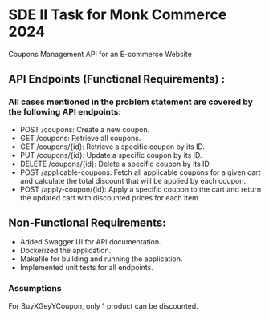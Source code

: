 # SDE II Task for Monk Commerce 2024
Coupons Management API for an E-commerce Website

## API Endpoints (Functional Requirements) :
### All cases mentioned in the problem statement are covered by the following API endpoints:
*  POST /coupons: Create a new coupon.
* GET /coupons: Retrieve all coupons.
* GET /coupons/{id}: Retrieve a specific coupon by its ID.
* PUT /coupons/{id}: Update a specific coupon by its ID.
* DELETE /coupons/{id}: Delete a specific coupon by its ID.
* POST /applicable-coupons: Fetch all applicable coupons for a given cart and
calculate the total discount that will be applied by each coupon.
* POST /apply-coupon/{id}: Apply a specific coupon to the cart and return the
updated cart with discounted prices for each item.

## Non-Functional Requirements:
* Added Swagger UI for API documentation.
* Dockerized the application.
* Makefile for building and running the application.
* Implemented unit tests for all endpoints.

### Assumptions
For BuyXGeyYCoupon, only 1 product can be discounted.
